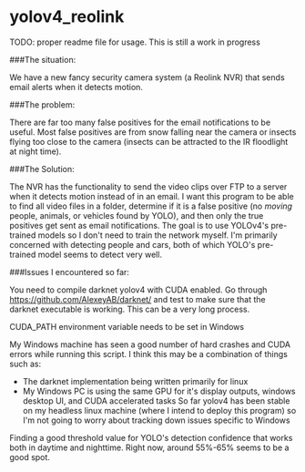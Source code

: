 # yolov4_reolink

TODO: proper readme file for usage. This is still a work in progress
 
###The situation:

We have a new fancy security camera system (a Reolink NVR) that sends email alerts when it detects motion.

###The problem:

There are far too many false positives for the email notifications to be useful. Most false positives are from snow falling near the camera or insects flying too close to the camera (insects can be attracted to the IR floodlight at night time). 

###The Solution:

The NVR has the functionality to send the video clips over FTP to a server when it detects motion instead of in an email. I want this program to be able to find all video files in a folder, determine if it is a false positive (no *moving* people, animals, or vehicles found by YOLO), and then only the true positives get sent as email notifications. The goal is to use YOLOv4's pre-trained models so I don't need to train the network myself. I'm primarily concerned with detecting people and cars, both of which YOLO's pre-trained model seems to detect very well. 

###Issues I encountered so far:

You need to compile darknet yolov4 with CUDA enabled. Go through https://github.com/AlexeyAB/darknet/ and test to make sure that the darknet executable is working. This can be a very long process.

CUDA_PATH environment variable needs to be set in Windows

My Windows machine has seen a good number of hard crashes and CUDA errors while running this script. I think this may be a combination of things such as:
 - The darknet implementation being written primarily for linux
 - My Windows PC is using the same GPU for it's display outputs, windows desktop UI, and CUDA accelerated tasks
So far yolov4 has been stable on my headless linux machine (where I intend to deploy this program) so I'm not going to worry about tracking down issues specific to Windows

Finding a good threshold value for YOLO's detection confidence that works both in daytime and nighttime. Right now, around 55%-65% seems to be a good spot.

